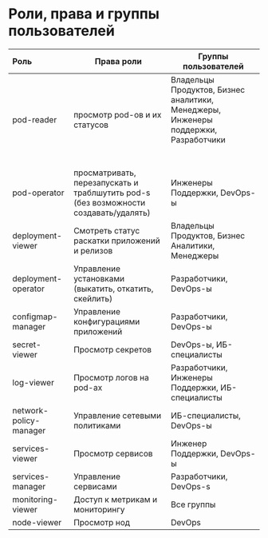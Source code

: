 # Роли, права и группы пользователей


| Роль               | Права роли                                                                                                                                      | Группы пользователей                                                                                                                                     |
| :----------------------- | ---------------------------------------------------------------------------------------------------------------------------------------------------------- | ----------------------------------------------------------------------------------------------------------------------------------------------------------------------------- |
| pod-reader             | просмотр pod-ов и их статусов                                                                                                       | Владельцы Продуктов, Бизнес аналитики, Менеджеры, Инженеры поддержки, Разработчики<br /><br /><br /> |
| pod-operator           | просматривать, перезапускать и траблшутить pod-s (без возможности создавать/удалять) | Инженеры Поддержки, DevOps-ы                                                                                                                              |
| deployment-viewer      | Смотреть статус раскатки приложений и релизов                                                                    | Владельцы Продуктов, Бизнес Аналитики, Менеджеры                                                                                  |
| deployment-operator    | Управление установками (выкатить, откатить, скейлить)                                                       | Разработчики, DevOps-ы                                                                                                                                         |
| configmap-manager      | Управление конфигурациями приложений                                                                                   | Разработчики, DevOps-ы                                                                                                                                         |
| secret-viewer          | Просмотр секретов                                                                                                                        | DevOps-ы, ИБ-специалисты                                                                                                                                      |
| log-viewer             | Просмотр логов на pod-ах                                                                                                                | Разработчики, Инженеры Поддержки, ИБ-специалисты                                                                                  |
| network-policy-manager | Управление сетевыми политиками                                                                                               | ИБ-специалисты, DevOps-ы                                                                                                                                      |
| services-viewer        | Просмотр сервисов                                                                                                                        | Инженер Поддержки, DevOps-ы                                                                                                                                |
| services-manager       | Управление сервисами                                                                                                                  | Разработчики, DevOps-s                                                                                                                                          |
| monitoring-viewer      | Доступ к метрикам и мониторингу                                                                                               | Все группы                                                                                                                                                         |
| node-viewer            | Просмотр нод                                                                                                                                  | DevOps                                                                                                                                                                      |
